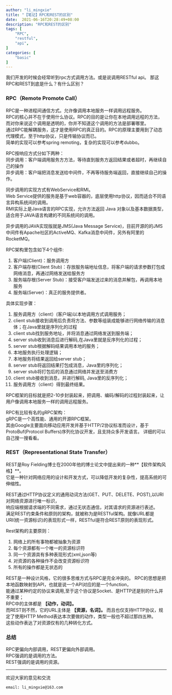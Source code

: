 ```yaml
---
author: "li_mingxie"
title: "【笔记】RPC和REST的区别"
date:  2021-06-16T20:28:49+08:00
description: "RPC和REST的区别"
tags: [
    "RPC",
    "restful",
    "api",
]
categories: [
    "basic"
]
---
```


我们开发的时候会经常听到rpc方式调用方法。或是说调用RESTful api。
那这RPC和REST到底是什么？有什么区别？

### RPC（Remote Promote Call）
RPC是一种进程间通信方式。允许像调用本地服务一样调用远程服务。  
RPC的核心并不在于使用什么协议。RPC的目的是让你在本地调用远程的方法，而对你来说这个调用是透明的，你并不知道这个调用的方法是部署哪里。  
通过RPC能解耦服务，这才是使用RPC的真正目的。RPC的原理主要用到了动态代理模式，至于http协议，只是传输协议而已。  
简单的实现可以参考spring remoting，复杂的实现可以参考dubbo。  

RPC按响应方式分如下两种：  
同步调用：客户端调用服务方方法，等待直到服务方返回结果或者超时，再继续自己的操作  
异步调用：客户端把消息发送给中间件，不再等待服务端返回，直接继续自己的操作。  

同步调用的实现方式有WebService和RMI。  
Web Service提供的服务是基于web容器的，底层使用http协议，因而适合不同语言异构系统间的调用。  
RMI实际上是Java语言的RPC实现，允许方法返回 Java 对象以及基本数据类型，适合用于JAVA语言构建的不同系统间的调用。  

异步调用的JAVA实现版就是JMS(Java Message Service)，目前开源的的JMS中间件有Apache社区的ActiveMQ、Kafka消息中间件，另外有阿里的RocketMQ。  

RPC架构里包含如下4个组件:

1. 客户端(Client)：服务调用方
2. 客户端存根(Client Stub)：存放服务端地址信息，将客户端的请求参数打包成网络消息，再通过网络发送给服务方  
3. 服务端存根(Server Stub)：接受客户端发送过来的消息并解包，再调用本地服务  
4. 服务端(Server)：真正的服务提供者。  

具体实现步骤：

1. 服务调用方（client）(客户端)以本地调用方式调用服务；
2. client stub接收到调用后负责将方法、参数等组装成能够进行网络传输的消息体；在Java里就是序列化的过程
3. client stub找到服务地址，并将消息通过网络发送到服务端；
4. server stub收到消息后进行解码,在Java里就是反序列化的过程；
5. server stub根据解码结果调用本地的服务；
6. 本地服务执行处理逻辑；
7. 本地服务将结果返回给server stub；
8. server stub将返回结果打包成消息，Java里的序列化；
9. server stub将打包后的消息通过网络并发送至消费方
10. client stub接收到消息，并进行解码, Java里的反序列化；
11. 服务调用方（client）得到最终结果。

RPC框架的目标就是把2-10步封装起来，把调用、编码/解码的过程封装起来，让用户像调用本地服务一样的调用远程服务。

RPC有比较有名的gRPC架构：  
gRPC是一个高性能、通用的开源RPC框架。  
其由Google主要面向移动应用开发并基于HTTP/2协议标准而设计，基于ProtoBuf(Protocol Buffers)序列化协议开发，且支持众多开发语言。
详细的可以自己搜一搜看看。

### REST（Representational State Transfer）
REST是Roy Fielding博士在2000年他的博士论文中提出来的一种**【软件架构风格】**。  
它是一种针对网络应用的设计和开发方式，可以降低开发的复杂性，提高系统的可伸缩性。  

REST通过HTTP协议定义的通用动词方法(GET、PUT、DELETE、POST),以URI对网络资源进行唯一标识，  
响应端根据请求端的不同需求，通过无状态通信，对其请求的资源进行表述。  
满足REST约束条件和原则的架构，就被称为是RESTful架构。就像URL都是URI(统一资源标识)的表现形式一样，RESTful是符合REST原则的表现形式。  

Rest架构的主要原则：
1. 网络上的所有事物都被抽象为资源
2. 每个资源都有一个唯一的资源标识符
3. 同一个资源具有多种表现形式(xml,json等)
4. 对资源的各种操作不会改变资源标识符
5. 所有的操作都是无状态的

REST是一种设计风格，它的很多思维方式与RPC是完全冲突的。 RPC的思想是把本地函数映射到API，也就是说一个API对应的是一个function，  
能通过某种约定的协议来调用,至于这个协议是Socket、是HTTP还是别的什么并不重要；  
RPC中的主体都是 **【动作，动词】。**  
而REST则不然，它的URL主体是 **【资源，名词】。** 而且也仅支持HTTP协议，规定了使用HTTP Method表达本次要做的动作，类型一般也不超过那四五种。  
这些动作表达了对资源仅有的几种转化方式。  

### 总结  
RPC更偏向内部调用，REST更偏向外部调用。  
RPC强调的是调用的方法。  
REST强调的是调用的资源。  

----------------------------------------------
欢迎大家的意见和交流

`email: li_mingxie@163.com`